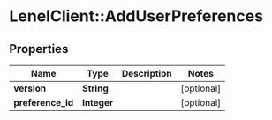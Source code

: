 # LenelClient::AddUserPreferences

## Properties
Name | Type | Description | Notes
------------ | ------------- | ------------- | -------------
**version** | **String** |  | [optional] 
**preference_id** | **Integer** |  | [optional] 


